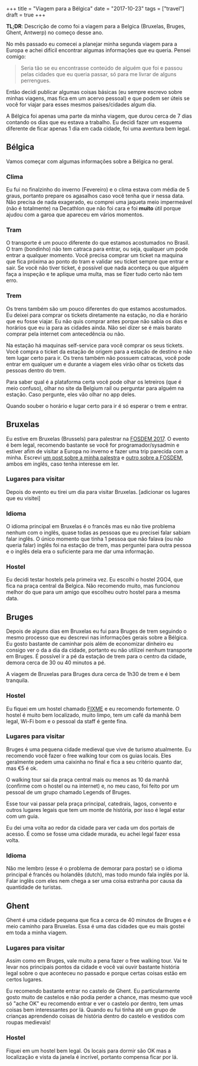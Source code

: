 +++
title = "Viagem para a Bélgica"
date = "2017-10-23"
tags = ["travel"]
draft = true
+++

**TL;DR**: Descrição de como foi a viagem para a Belgica (Bruxelas, Bruges,
Ghent, Antwerp) no começo desse ano.

No mês passado eu comecei a planejar minha segunda viagem para a Europa e achei
difícil encontrar algumas informações que eu queria. Pensei comigo: 

> Seria tão se eu encontrasse conteúdo de alguém que foi e passou pelas cidades que eu queria passar, só para me livrar de alguns perrengues.

Então decidi publicar algumas coisas básicas (eu sempre escrevo sobre minhas
viagens, mas fica em um acervo pessoal) e que podem ser úteis se você for viajar
para esses mesmos países/cidades algum dia.

A Bélgica foi apenas uma parte da minha viagem, que durou cerca de 7 dias
contando os dias que eu estava a trabalho. Eu decidi fazer um esquema diferente
de ficar apenas 1 dia em cada cidade, foi uma aventura bem legal.


## Bélgica

Vamos começar com algumas informações sobre a Bélgica no geral. 

### Clima

Eu fui no finalzinho do inverno (Fevereiro) e o clima estava com média de 5
graus, portanto prepare os agasalhos caso você tenha que ir nessa data. Não
precisa de nada exagerado, eu comprei uma jaqueta meio impermeável (não é
totalmente) na Decathlon que não foi cara e foi **muito** útil porque ajudou com
a garoa que apareceu em vários momentos.

### Tram

O transporte é um pouco diferente do que estamos acostumados no Brasil. O tram
(bondinho) não tem catraca para entrar, ou seja, qualquer um pode entrar a
qualquer momento. Você precisa comprar um ticket na maquina que fica próxima ao
ponto do tram e validar seu ticket sempre que entrar e sair. Se você não tiver
ticket, é possível que nada aconteça ou que alguém faça a inspeção e te aplique
uma multa, mas se fizer tudo certo não tem erro.

### Trem

Os trens também são um pouco diferentes do que estamos acostumados. Eu deixei
para comprar os tickets diretamente na estação, no dia e horário que eu fosse
viajar. Eu não quis comprar antes porque não sabia os dias e horários que eu ia
para as cidades ainda. Não sei dizer se é mais barato comprar pela internet com
antecedência ou não.

Na estação há maquinas self-service para você comprar os seus tickets. Você
compra o ticket da estação de origem para a estação de destino e não tem lugar
certo para ir. Os trens também não possuem catracas, você pode entrar em
qualquer um e durante a viagem eles virão olhar os tickets das pessoas dentro do
trem.

Para saber qual é a plataforma certa você pode olhar os letreiros (que é meio
confuso), olhar no site da Belgium rail ou perguntar para alguém na
estação. Caso pergunte, eles vão olhar no app deles.

Quando souber o horário e lugar certo para ir é só esperar o trem e entrar.

## Bruxelas

Eu estive em Bruxelas (Brussels) para palestrar
na [FOSDEM 2017](https://fosdem.org). O evento é bem legal, recomendo bastante
se você for programador/sysadmin e estiver afim de visitar a Europa no inverno e
fazer uma trip parecida com a
minha. Escrevi
[um post sobre a minha palestra](/post/my-presentation-at-fosdem-2017/)
e [outro sobre a FOSDEM](/post/fosdem-survival-guide/), ambos em inglês, caso
tenha interesse em ler.


### Lugares para visitar

Depois do evento eu tirei um dia para visitar Bruxelas. [adicionar os lugares
que eu visitei]

### Idioma

O idioma principal em Bruxelas é o francês mas eu não tive problema nenhum com o
inglês, quase todas as pessoas que eu precisei falar sabiam falar inglês. O
único momento que tinha 1 pessoa que não falava (ou não queria falar) inglês foi
na estação de trem, mas perguntei para outra pessoa e o inglês dela era o
suficiente para me dar uma informação.

### Hostel

Eu decidi testar hostels pela primeira vez. Eu escolhi o hostel 2GO4, que fica
na praça central da Belgica. Não recomendo muito, mas funcionou melhor do que
para um amigo que escolheu outro hostel para a mesma data.


## Bruges

Depois de alguns dias em Bruxelas eu fui para Bruges de trem seguindo o mesmo
processo que eu descrevi nas informações gerais sobre a Bélgica. Eu gosto
bastante de caminhar pois além de economizar dinheiro eu consigo ver o da a dia
da cidade, portanto eu não utilizei nenhum transporte em Bruges. É possível ir a
pé da estação de trem para o centro da cidade, demora cerca de 30 ou 40 minutos
a pé.

A viagem de Bruxelas para Bruges dura cerca de 1h30 de trem e é bem tranquila.

### Hostel

Eu fiquei em um hostel chamado [FIXME](a) e eu recomendo fortemente. O hostel é
muito bem localizado, muito limpo, tem um café da manhã bem legal, Wi-Fi bom e o
pessoal da staff é gente fina.

### Lugares para visitar

Bruges é uma pequena cidade medieval que vive de turismo atualmente. Eu
recomendo você fazer o free walking tour com os guias locais. Eles geralmente
pedem uma caixinha no final e fica a seu critério quanto dar, mas €5 é ok.

O walking tour sai da praça central mais ou menos as 10 da manhã (confirme com o
hostel ou na internet) e, no meu caso, foi feito por um pessoal de um grupo
chamado Legends of Bruges.

Esse tour vai passar pela praça principal, catedrais, lagos, convento e outros
lugares legais que tem um monte de história, por isso é legal estar com um guia.

Eu dei uma volta ao redor da cidade para ver cada um dos portais de acesso. É
como se fosse uma cidade murada, eu achei legal fazer essa volta.

### Idioma

Não me lembro (esse é o problema de demorar para postar) se o idioma principal é
francês ou holandês (dutch), mas todo mundo fala inglês por lá. Falar inglês com
eles nem chega a ser uma coisa estranha por causa da quantidade de turistas.


## Ghent

Ghent é uma cidade pequena que fica a cerca de 40 minutos de Bruges e é meio
caminho para Bruxelas. Essa é uma das cidades que eu mais gostei em toda a minha
viagem.

### Lugares para visitar

Assim como em Bruges, vale muito a pena fazer o free walking tour. Vai te levar
nos principais pontos da cidade e você vai ouvir bastante história legal sobre o
que aconteceu no passado e porque certas coisas estão em certos lugares.

Eu recomendo bastante entrar no castelo de Ghent. Eu particularmente gosto muito
de castelos e não podia perder a chance, mas mesmo que você só "ache OK" eu
recomendo entrar e ver o castelo por dentro, tem umas coisas bem interessantes
por lá. Quando eu fui tinha até um grupo de crianças aprendendo coisas de
história dentro do castelo e vestidos com roupas medievais!

### Hostel

Fiquei em um hostel bem legal. Os locais para dormir são OK mas a localização e
vista da janela é incrível, portanto compensa ficar por lá.
